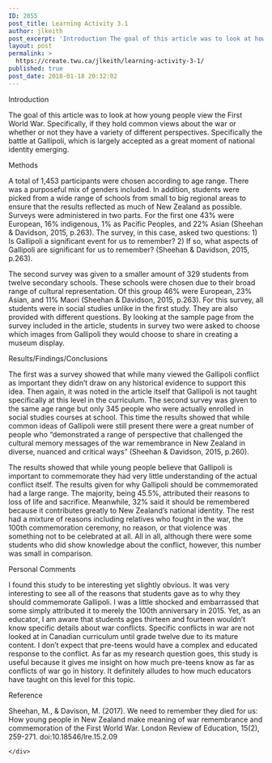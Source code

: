 ```yaml
---
ID: 2855
post_title: Learning Activity 3.1
author: jlkeith
post_excerpt: 'Introduction The goal of this article was to look at how young people view the First World War. Specifically, if they hold common views about the war or whether or not they have a variety of different perspectives. Specifically the battle at Gallipoli, which is largely accepted as a great moment of national identity emerging. [&hellip;]'
layout: post
permalink: >
  https://create.twu.ca/jlkeith/learning-activity-3-1/
published: true
post_date: 2018-01-18 20:32:02
---
```

<p>Introduction</p>
<p>	The goal of this article was to look at how young people view the First World War. Specifically, if they hold common views about the war or whether or not they have a variety of different perspectives. Specifically the battle at Gallipoli, which is largely accepted as a great moment of national identity emerging.</p>
<p>Methods</p>
<p>	A total of 1,453 participants were chosen according to age range. There was a purposeful mix of genders included. In addition, students were picked from a wide range of schools from small to big regional areas to ensure that the results reflected as much of New Zealand as possible. Surveys were administered in two parts. For the first one 43% were European, 16% indigenous, 1% as Pacific Peoples, and 22% Asian (Sheehan &amp; Davidson, 2015, p.263). The survey, in this case, asked two questions: 1) Is Gallipoli a significant event for us to remember? 2) If so, what aspects of Gallipoli are significant for us to remember? (Sheehan &amp; Davidson, 2015, p.263).</p>
<p>The second survey was given to a smaller amount of 329 students from twelve secondary schools. These schools were chosen due to their broad range of cultural representation. Of this group 46% were European, 23% Asian, and 11% Maori (Sheehan &amp; Davidson, 2015, p.263). For this survey, all students were in social studies unlike in the first study. They are also provided with different questions. By looking at the sample page from the survey included in the article, students in survey two were asked to choose which images from Gallipoli they would choose to share in creating a museum display.</p>
<p>Results/Findings/Conclusions</p>
<p>	The first was a survey showed that while many viewed the Gallipoli conflict as important they didn’t draw on any historical evidence to support this idea. Then again, it was noted in the article itself that Gallipoli is not taught specifically at this level in the curriculum. The second survey was given to the same age range but only 345 people who were actually enrolled in social studies courses at school. This time the results showed that while common ideas of Gallipoli were still present there were a great number of people who “demonstrated a range of perspective that challenged the cultural memory messages of the war remembrance in New Zealand in diverse, nuanced and critical ways” (Sheehan &amp; Davidson, 2015, p.260). </p>
<p>	The results showed that while young people believe that Gallipoli is important to commemorate they had very little understanding of the actual conflict itself. The results given for why Gallipoli should be commemorated had a large range. The majority, being 45.5%, attributed their reasons to loss of life and sacrifice. Meanwhile, 32% said it should be remembered because it contributes greatly to New Zealand’s national identity. The rest had a mixture of reasons including relatives who fought in the war, the 100th commemoration ceremony, no reason, or that violence was something not to be celebrated at all. All in all, although there were some students who did show knowledge about the conflict, however, this number was small in comparison. </p>
<p>Personal Comments</p>
<p>	I found this study to be interesting yet slightly obvious. It was very interesting to see all of the reasons that students gave as to why they should commemorate Gallipoli. I was a little shocked and embarrassed that some simply attributed it to merely the 100th anniversary in 2015. Yet, as an educator, I am aware that students ages thirteen and fourteen wouldn’t know specific details about war conflicts. Specific conflicts in war are not looked at in Canadian curriculum until grade twelve due to its mature content. I don’t expect that pre-teens would have a complex and educated response to the conflict. As far as my research question goes, this study is useful because it gives me insight on how much pre-teens know as far as conflicts of war go in history. It definitely alludes to how much educators have taught on this level for this topic.</p>
<p>Reference</p>
<p>Sheehan, M., &amp; Davison, M. (2017). We need to remember they died for us: How young people in New Zealand make meaning of war remembrance and commemoration of the First World War. London Review of Education, 15(2), 259-271. doi:10.18546/lre.15.2.09</p>
<div id="themify_builder_content-33" data-postid="33" class="themify_builder_content themify_builder_content-33 themify_builder">

    </div>
<!-- /themify_builder_content -->